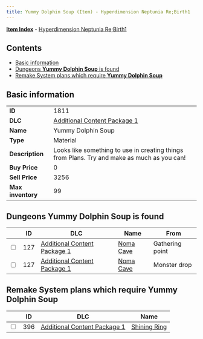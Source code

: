 ```yaml
---
title: Yummy Dolphin Soup (Item) - Hyperdimension Neptunia Re;Birth1
---
```


[**Item Index**](/neptunia/rb1/item/index.html) - [Hyperdimension Neptunia Re;Birth1](/neptunia/rb1)

## Contents

- [Basic information](#basic-information)
- [Dungeons **Yummy Dolphin Soup** is found](#dungeons-yummy-dolphin-soup-is-found)
- [Remake System plans which require **Yummy Dolphin Soup**](#remake-system-plans-which-require-yummy-dolphin-soup)
## Basic information

|   |   |
| -- | -- |
| **ID** | 1811 |
| **DLC** | [Additional Content Package 1](/neptunia/rb1/dlc/10-pack1.html) |
| **Name** | Yummy Dolphin Soup |
| **Type** | Material |
| **Description** | Looks like something to use in creating things from Plans. Try and make as much as you can! |
| **Buy Price** | 0 |
| **Sell Price** | 3256 |
| **Max inventory** | 99 |


## Dungeons **Yummy Dolphin Soup** is found

|    | ID | DLC | Name | From |
| -- | -- | --- | ---- | ---- |
| <input type="checkbox" id="rb1-dungeon-10-127" class="trackbox" /> | 127 | [Additional Content Package 1](/neptunia/rb1/dlc/10-pack1.html) | [Noma Cave](/neptunia/rb1/dungeon/10-127-noma-cave.html) | Gathering point |
| <input type="checkbox" id="rb1-dungeon-10-127" class="trackbox" /> | 127 | [Additional Content Package 1](/neptunia/rb1/dlc/10-pack1.html) | [Noma Cave](/neptunia/rb1/dungeon/10-127-noma-cave.html) | Monster drop |


## Remake System plans which require **Yummy Dolphin Soup**

|    | ID | DLC | Name |
| -- | -- | --- | ---- |
| <input type="checkbox" id="rb1-quest-10-396" class="trackbox" /> | 396 | [Additional Content Package 1](/neptunia/rb1/dlc/10-pack1.html) | [Shining Ring](/neptunia/rb1/quest/10-396-shining-ring.html) |

